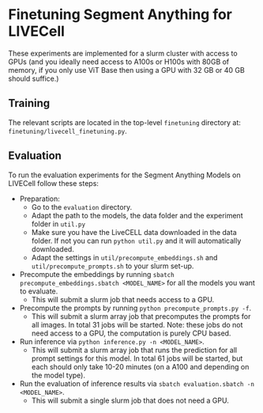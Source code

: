 # Finetuning Segment Anything for LIVECell

These experiments are implemented for a slurm cluster with access to GPUs (and you ideally need access to A100s or H100s with 80GB of memory, if you only use ViT Base then using a GPU with 32 GB or 40 GB should suffice.)

## Training

The relevant scripts are located in the top-level `finetuning` directory at: `finetuning/livecell_finetuning.py`.

## Evaluation

To run the evaluation experiments for the Segment Anything Models on LIVECell follow these steps:

- Preparation:
    - Go to the `evaluation` directory.
    - Adapt the path to the models, the data folder and the experiment folder in `util.py`
    - Make sure you have the LiveCELL data downloaded in the data folder. If not you can run `python util.py` and it will automatically downloaded.
    - Adapt the settings in `util/precompute_embeddings.sh` and `util/precompute_prompts.sh` to your slurm set-up.
- Precompute the embeddings by running `sbatch precompute_embeddings.sbatch <MODEL_NAME>` for all the models you want to evaluate.
    - This will submit a slurm job that needs access to a GPU.
- Precompute the prompts by running `python precompute_prompts.py -f`.
    - This will submit a slurm array job that precomputes the prompts for all images. In total 31 jobs will be started. Note: these jobs do not need access to a GPU, the computation is purely CPU based.
- Run inference via `python inference.py -n <MODEL_NAME>`.
    - This will submit a slurm array job that runs the prediction for all prompt settings for this model. In total 61 jobs will be started, but each should only take 10-20 minutes (on a A100 and depending on the model type).
- Run the evaluation of inference results via `sbatch evaluation.sbatch -n <MODEL_NAME>`.
    - This will submit a single slurm job that does not need a GPU.
